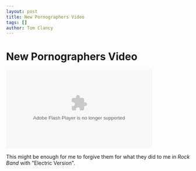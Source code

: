 ```yaml
---
layout: post
title: New Pornographers Video
tags: []
author: Tom Clancy
---
```


# New Pornographers Video

<object width="400" height="215"><param name="movie" value="http://media.imeem.com/v/7lh0pR4kRE/aus=false/pv=2"></param><param name="allowFullScreen" value="true"></param><embed src="http://media.imeem.com/v/7lh0pR4kRE/aus=false/pv=2" type="application/x-shockwave-flash" width="400" height="215" allowFullScreen="true"></embed></object>

<p>This might be enough for me to forgive them for what they did to me in <em>Rock Band</em> with "Electric Version".</p>
